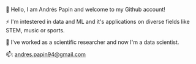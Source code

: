 👋 Hello, I am Andrés Papin and welcome to my Github account!

⚡ I'm intestered in data and ML and it's applications on diverse fields like STEM, music or sports.

🌱 I've worked as a scientific researcher and now I'm a data scientist.

📫: andres.papin94@gmail.com


<!--
**Musticraft7/Musticraft7** is a ✨ _special_ ✨ repository because its `README.md` (this file) appears on your GitHub profile.

Here are some ideas to get you started:

- 🔭 I’m currently working on ...
- 🌱 I’m currently learning ...
- 👯 I’m looking to collaborate on ...
- 🤔 I’m looking for help with ...
- 💬 Ask me about ...
- 📫 How to reach me: ...
- 😄 Pronouns: ...
- ⚡ Fun fact: ...
-->
